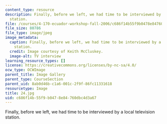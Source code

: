 ```yaml
---
content_type: resource
description: Finally, before we left, we had time to be interviewed by a local television
  station.
file: /courses/4-170-ecuador-workshop-fall-2006/c686f14b55f9b0478e84760dbc4d3a67_24.jpg
file_size: 80786
file_type: image/jpeg
image_metadata:
  caption: Finally, before we left, we had time to be interviewed by a local television
    station.
  credit: Image courtesy of Keith McCluskey.
  image-alt: TV interview
learning_resource_types: []
license: https://creativecommons.org/licenses/by-nc-sa/4.0/
ocw_type: OCWImage
parent_title: Image Gallery
parent_type: CourseSection
parent_uid: 8ab0d46b-c1a6-001c-2f9f-86fc11331618
resourcetype: Image
title: 24.jpg
uid: c686f14b-55f9-b047-8e84-760dbc4d3a67
---
```

Finally, before we left, we had time to be interviewed by a local television station.